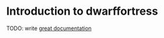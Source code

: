 # Introduction to dwarffortress

TODO: write [great documentation](http://jacobian.org/writing/great-documentation/what-to-write/)
